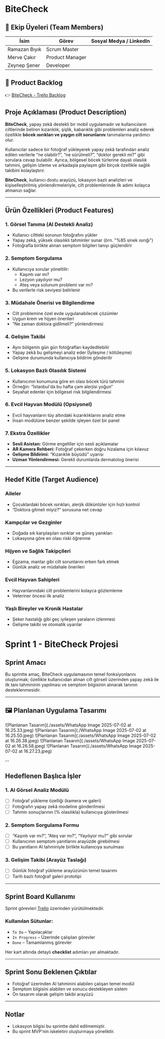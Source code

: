 # BiteCheck

## 👥 Ekip Üyeleri (Team Members)

| İsim               | Görev                | Sosyal Medya / LinkedIn             |
|--------------------|----------------------|-------------------------------------|
|Ramazan Bıyık       |Scrum Master          |                                     |
|Merve Çakır         |Product Manager       |                                     |
|Zeynep Şener        |Developer             |                                     |


## 🔗 Product Backlog

👉 [BiteCheck - Trello Backlog](https://trello.com/invite/b/686ac0e915929a628b6cc586/ATTIc8f8464cdf4266f2920acb4ac5679f6a01396288/bitecheck)

## Proje Açıklaması (Product Description)

**BiteCheck**, yapay zekâ destekli bir mobil uygulamadır ve kullanıcıların ciltlerinde beliren kızarıklık, şişlik, kabarıklık gibi problemleri analiz ederek özellikle **böcek ısırıkları ve yaygın cilt sorunlarını** tanımalarına yardımcı olur.

Kullanıcılar sadece bir fotoğraf yükleyerek yapay zekâ tarafından analiz edilen verilerle “ne olabilir?”, “ne sürülmeli?”, “doktor gerekli mi?” gibi sorulara cevap bulabilir. Ayrıca, bölgesel böcek türlerine dayalı olasılık tahmini, gelişim izleme ve arkadaşla paylaşım gibi birçok özellikle sağlık takibini kolaylaştırır.

**BiteCheck**, kullanıcı dostu arayüzü, lokasyon bazlı analizleri ve kişiselleştirilmiş yönlendirmeleriyle, cilt problemlerinde ilk adımı kolayca atmanızı sağlar.

---

## Ürün Özellikleri (Product Features)

### 1. Görsel Tanıma (AI Destekli Analiz)
- Kullanıcı ciltteki sorunun fotoğrafını yükler  
- Yapay zekâ, yüksek olasılıklı tahminler sunar (örn. "%85 sinek ısırığı")  
- Fotoğrafla birlikte alınan semptom bilgileri tanıyı güçlendirir  

### 2. Semptom Sorgulama
- Kullanıcıya sorular yöneltilir:  
  - Kaşıntı var mı?  
  - Lezyon yayılıyor mu?  
  - Ateş veya solunum problemi var mı?  
- Bu verilerle risk seviyesi belirlenir  

### 3. Müdahale Önerisi ve Bilgilendirme
- Cilt problemine özel evde uygulanabilecek çözümler  
- Uygun krem ve hijyen önerileri  
- “Ne zaman doktora gidilmeli?” yönlendirmesi  

### 4. Gelişim Takibi
- Aynı bölgenin gün gün fotoğrafları kaydedilebilir  
- Yapay zekâ bu gelişmeyi analiz eder (İyileşme / kötüleşme)  
- Gelişme durumunda kullanıcıya bildirim gönderilir  

### 5. Lokasyon Bazlı Olasılık Sistemi
- Kullanıcının konumuna göre en olası böcek türü tahmini  
- Örneğin: “İstanbul'da bu hafta çam alerjisi yoğun”  
- Seyahat edenler için bölgesel risk bilgilendirmesi  

### 6. Evcil Hayvan Modülü (Opsiyonel)
- Evcil hayvanların tüy altındaki kızarıklıklarını analiz etme  
- İnsan modülüne benzer şekilde işleyen özel bir panel  

### 7. Ekstra Özellikler
- **Sesli Asistan:** Görme engelliler için sesli açıklamalar  
- **AR Kamera Rehberi:** Fotoğraf çekerken doğru hizalama için kılavuz  
- **Gelişme Bildirimi:** “Kızarıklık büyüdü” uyarısı  
- **Uzman Yönlendirmesi:** Gerekli durumlarda dermatolog önerisi

---

## Hedef Kitle (Target Audience)

### Aileler
- Çocuklardaki böcek ısırıkları, alerjik döküntüler için hızlı kontrol  
- “Doktora gitmeli miyiz?” sorusuna net cevap  

### Kampçılar ve Gezginler
- Doğada sık karşılaşılan ısırıklar ve güneş yanıkları  
- Lokasyona göre en olası riski öğrenme  

### Hijyen ve Sağlık Takipçileri
- Egzama, mantar gibi cilt sorunlarını erken fark etmek  
- Günlük analiz ve müdahale önerileri  

### Evcil Hayvan Sahipleri
- Hayvanlarındaki cilt problemlerini kolayca gözlemleme  
- Veteriner öncesi ilk analiz  

### Yaşlı Bireyler ve Kronik Hastalar
- Şeker hastalığı gibi geç iyileşen yaraların izlenmesi  
- Gelişme takibi ve otomatik uyarılar

#  Sprint 1 - BiteCheck Projesi

##  Sprint Amacı
Bu sprintte amaç, BiteCheck uygulamasının temel fonksiyonlarını oluşturmak; özellikle kullanıcıdan alınan cilt görseli üzerinden yapay zekâ ile ilk tanı tahmininin yapılması ve semptom bilgisinin alınarak tanının desteklenmesidir.

---
## 🖼️ Planlanan Uygulama Tasarımı

![Planlanan Tasarım](./assets/WhatsApp Image 2025-07-02 at 16.25.33.jpeg)
![Planlanan Tasarım](./WhatsApp Image 2025-07-02 at 16.25.50.jpeg)
![Planlanan Tasarım](./assets/WhatsApp Image 2025-07-02 at 16.26.38.jpeg)
![Planlanan Tasarım](./assets/WhatsApp Image 2025-07-02 at 16.26.58.jpeg)
![Planlanan Tasarım](./assets/WhatsApp Image 2025-07-02 at 16.27.23.jpeg)

--
##  Hedeflenen Başlıca İşler

###  1. AI Görsel Analiz Modülü
- [ ] Fotoğraf yükleme özelliği (kamera ve galeri)
- [ ] Fotoğrafın yapay zekâ modeline gönderilmesi
- [ ] Tahmin sonuçlarının (% olasılıkla) kullanıcıya gösterilmesi

###  2. Semptom Sorgulama Formu
- [ ] “Kaşıntı var mı?”, “Ateş var mı?”, “Yayılıyor mu?” gibi sorular
- [ ] Kullanıcının semptom yanıtlarını arayüzde girebilmesi
- [ ] Bu yanıtların AI tahminiyle birlikte kullanıcıya sunulması

###  3. Gelişim Takibi (Arayüz Taslağı)
- [ ] Günlük fotoğraf yükleme arayüzünün temel tasarımı
- [ ] Tarih bazlı fotoğraf galeri prototipi

---

##  Sprint Board Kullanımı

Sprint görevleri [Trello](https://trello.com) üzerinden yürütülmektedir.

### Kullanılan Sütunlar:
- `To Do` – Yapılacaklar
- `In Progress` – Üzerinde çalışılan görevler
- `Done` – Tamamlanmış görevler

Her kart altında detaylı **checklist** adımları yer almaktadır.

---

## Sprint Sonu Beklenen Çıktılar
- Fotoğraf üzerinden AI tahminini alabilen çalışan temel modül
- Semptom bilgisini alabilen ve sonucu destekleyen sistem
- Ön tasarım olarak gelişim takibi arayüzü

---

## Notlar
- Lokasyon bilgisi bu sprintte dahil edilmemiştir.
- Bu sprint MVP'nin iskeletini oluşturmaya yöneliktir.
